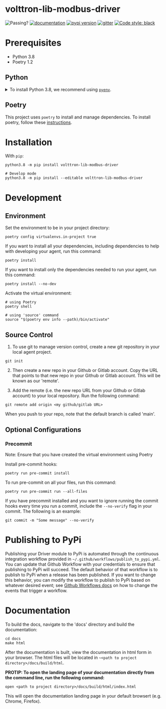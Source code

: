 # volttron-lib-modbus-driver

![Passing?](https://github.com/VOLTTRON/volttron-lib-modbus-driver/actions/workflows/run_tests.yml/badge.svg)
[![documentation](https://img.shields.io/badge/docs-mkdocs%20material-blue.svg?style=flat)](https://VOLTTRON.github.io/volttron-lib-modbus-driver/)
[![pypi version](https://img.shields.io/pypi/v/volttron-lib-modbus-driver.svg)](https://pypi.org/project/volttron-lib-modbus-driver/)
[![gitter](https://badges.gitter.im/join%20chat.svg)](https://gitter.im/volttron-lib-modbus-driver/community)
[![Code style: black](https://img.shields.io/badge/code%20style-black-000000.svg)](https://github.com/psf/black)

# Prerequisites

* Python 3.8
* Poetry 1.2

## Python

<details>
<summary>To install Python 3.8, we recommend using <a href="https://github.com/pyenv/pyenv"><code>pyenv</code></a>.</summary>

```bash
# install pyenv
git clone https://github.com/pyenv/pyenv ~/.pyenv

# setup pyenv (you should also put these three lines in .bashrc or similar)
export PATH="${HOME}/.pyenv/bin:${PATH}"
export PYENV_ROOT="${HOME}/.pyenv"
eval "$(pyenv init -)"

# install Python 3.8
pyenv install 3.8.10

# make it available globally
pyenv global system 3.8.10
```
</details>


## Poetry

This project uses `poetry` to install and manage dependencies. To install poetry,
follow these [instructions](https://python-poetry.org/docs/master/#installation).

# Installation

With `pip`:

```shell
python3.8 -m pip install volttron-lib-modbus-driver

# Develop mode
python3.8 -m pip install --editable volttron-lib-modbus-driver
```

# Development

## Environment

Set the environment to be in your project directory:

```poetry config virtualenvs.in-project true```

If you want to install all your dependencies, including dependencies to help with developing your agent, run this command:

```poetry install```

If you want to install only the dependencies needed to run your agent, run this command:

```poetry install --no-dev```

Activate the virtual environment:

```shell
# using Poetry
poetry shell

# using 'source' command
source "$(poetry env info --path)/bin/activate"
```

## Source Control

1. To use git to manage version control, create a new git repository in your local agent project.

```git init```

2. Then create a new repo in your Github or Gitlab account. Copy the URL that points to that new repo in
your Github or Gitlab account. This will be known as our 'remote'.

3. Add the remote (i.e. the new repo URL from your Github or Gitlab account) to your local repository. Run the following command:

```git remote add origin <my github/gitlab URL>```

When you push to your repo, note that the default branch is called 'main'.


## Optional Configurations

### Precommit

Note: Ensure that you have created the virtual environment using Poetry

Install pre-commit hooks:

```poetry run pre-commit install```

To run pre-commit on all your files, run this command:

```poetry run pre-commit run --all-files```

If you have precommit installed and you want to ignore running the commit hooks
every time you run a commit, include the `--no-verify` flag in your commit. The following
is an example:

```git commit -m "Some message" --no-verify```


# Publishing to PyPi

Publishing your Driver module to PyPi is automated through the continuous integration workflow provided in `~/.github/workflows/publish_to_pypi.yml`.
You can update that Github Workflow with your credentials to ensure that publishing to PyPi will succeed. The default behavior of
that workflow is to publish to PyPi when a release has been published. If you want to change this behavior, you can modify the
workflow to publish to PyPi based on whatever desired event; see [Github Workflows docs](https://docs.github.com/en/actions/using-workflows/triggering-a-workflow)
on how to change the events that trigger a workflow.


# Documentation

To build the docs, navigate to the 'docs' directory and build the documentation:

```shell
cd docs
make html
```

After the documentation is built, view the documentation in html form in your browser.
The html files will be located in `~<path to project directory>/docs/build/html`.

**PROTIP: To open the landing page of your documentation directly from the command line, run the following command:**

```shell
open <path to project directory>/docs/build/html/index.html
```

This will open the documentation landing page in your default browsert (e.g. Chrome, Firefox).
